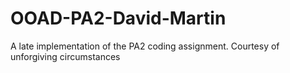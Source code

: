 # OOAD-PA2-David-Martin
A late implementation of the PA2 coding assignment. Courtesy of unforgiving circumstances
